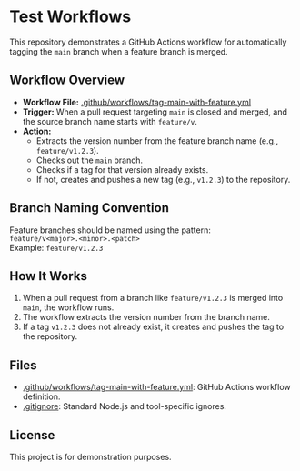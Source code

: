 # Test Workflows

This repository demonstrates a GitHub Actions workflow for automatically tagging the `main` branch when a feature branch is merged.

## Workflow Overview

- **Workflow File:** [.github/workflows/tag-main-with-feature.yml](.github/workflows/tag-main-with-feature.yml)
- **Trigger:** When a pull request targeting `main` is closed and merged, and the source branch name starts with `feature/v`.
- **Action:** 
  - Extracts the version number from the feature branch name (e.g., `feature/v1.2.3`).
  - Checks out the `main` branch.
  - Checks if a tag for that version already exists.
  - If not, creates and pushes a new tag (e.g., `v1.2.3`) to the repository.

## Branch Naming Convention

Feature branches should be named using the pattern:  
`feature/v<major>.<minor>.<patch>`  
Example: `feature/v1.2.3`

## How It Works

1. When a pull request from a branch like `feature/v1.2.3` is merged into `main`, the workflow runs.
2. The workflow extracts the version number from the branch name.
3. If a tag `v1.2.3` does not already exist, it creates and pushes the tag to the repository.

## Files

- [.github/workflows/tag-main-with-feature.yml](.github/workflows/tag-main-with-feature.yml): GitHub Actions workflow definition.
- [.gitignore](.gitignore): Standard Node.js and tool-specific ignores.

## License

This project is for demonstration purposes.